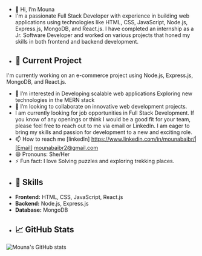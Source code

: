 - 👋 Hi, I’m Mouna
- I'm a passionate Full Stack Developer with experience in building web applications using technologies like HTML, CSS, JavaScript, Node.js, Express.js, MongoDB, and React.js. I have completed an internship as a Jr. Software Developer and worked on various projects that honed my skills in both frontend and backend development.
- ## 🔭 Current Project
I'm currently working on an e-commerce project using Node.js, Express.js, MongoDB, and React.js.
- 👀 I’m interested in Developing scalable web applications  Exploring new technologies in the MERN stack
- 💞️ I’m looking to collaborate on innovative web development projects.
- I am currently looking for job opportunities in Full Stack Development. If you know of any openings or think I would be a good fit for your team, please feel free to reach out to me via email or LinkedIn. I am eager to bring my skills and passion for development to a new and exciting role.
- 📫 How to reach me [linkedIn] https://www.linkedin.com/in/mounabaibr/|[Email] mounabaibr2@gmail.com
- 😄 Pronouns: She/Her
- ⚡ Fun fact: I love Solving puzzles and exploring trekking places.
- ## 🚀 Skills
- **Frontend:** HTML, CSS, JavaScript, React.js
- **Backend:** Node.js, Express.js
- **Database:** MongoDB
- ## 📈 GitHub Stats
![Mouna's GitHub stats](https://github-readme-stats.vercel.app/api?username=mounabaibr2000&show_icons=true&theme=radical)


<!---
mounabaibr2000/mounabaibr2000 is a ✨ special ✨ repository because its `README.md` (this file) appears on your GitHub profile.
You can click the Preview link to take a look at your changes.
--->
